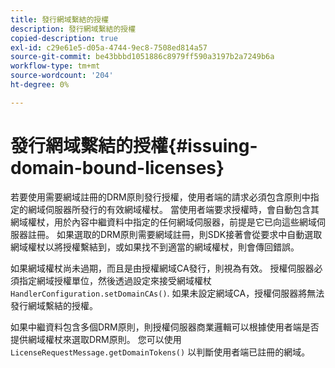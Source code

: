 ```yaml
---
title: 發行網域繫結的授權
description: 發行網域繫結的授權
copied-description: true
exl-id: c29e61e5-d05a-4744-9ec8-7508ed814a57
source-git-commit: be43bbbd1051886c8979ff590a3197b2a7249b6a
workflow-type: tm+mt
source-wordcount: '204'
ht-degree: 0%

---
```


# 發行網域繫結的授權{#issuing-domain-bound-licenses}

若要使用需要網域註冊的DRM原則發行授權，使用者端的請求必須包含原則中指定的網域伺服器所發行的有效網域權杖。 當使用者端要求授權時，會自動包含其網域權杖，用於內容中繼資料中指定的任何網域伺服器，前提是它已向這些網域伺服器註冊。 如果選取的DRM原則需要網域註冊，則SDK接著會從要求中自動選取網域權杖以將授權繫結到，或如果找不到適當的網域權杖，則會傳回錯誤。

如果網域權杖尚未過期，而且是由授權網域CA發行，則視為有效。 授權伺服器必須指定網域授權單位，然後透過設定來接受網域權杖 `HandlerConfiguration.setDomainCAs()`. 如果未設定網域CA，授權伺服器將無法發行網域繫結的授權。

如果中繼資料包含多個DRM原則，則授權伺服器商業邏輯可以根據使用者端是否提供網域權杖來選取DRM原則。 您可以使用 `LicenseRequestMessage.getDomainTokens()` 以判斷使用者端已註冊的網域。
